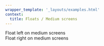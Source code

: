 ```yaml
---
wrapper_template: '_layouts/examples.html'
context:
  title: Floats / Medium screens
---
```


<div class="p-card u-float-left--medium" style="width: 20em">Float left on medium screens</div>
<div class="p-card u-float-right--medium" style="width: 20em">Float right on medium screens</div>
